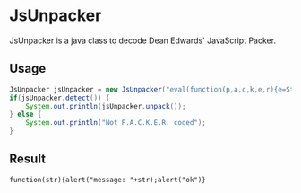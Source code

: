 # JsUnpacker

JsUnpacker is a java class to decode Dean Edwards' JavaScript Packer.

## Usage
``` java
JsUnpacker jsUnpacker = new JsUnpacker("eval(function(p,a,c,k,e,r){e=String;if(!''.replace(/^/,String)){while(c--)r[c]=k[c]||c;k=[function(e){return r[e]}];e=function(){return'\\\\w+'};c=1};while(c--)if(k[c])p=p.replace(new RegExp('\\\\b'+e(c)+'\\\\b','g'),k[c]);return p}('2(0){1(\"3: \"+0);1(\"4\")}',5,5,'str|alert|function|message|ok'.split('|'),0,{}))");
if(jsUnpacker.detect()) {
	System.out.println(jsUnpacker.unpack());
} else {
	System.out.println("Not P.A.C.K.E.R. coded");
}
```

## Result
```
function(str){alert("message: "+str);alert("ok")}
```
